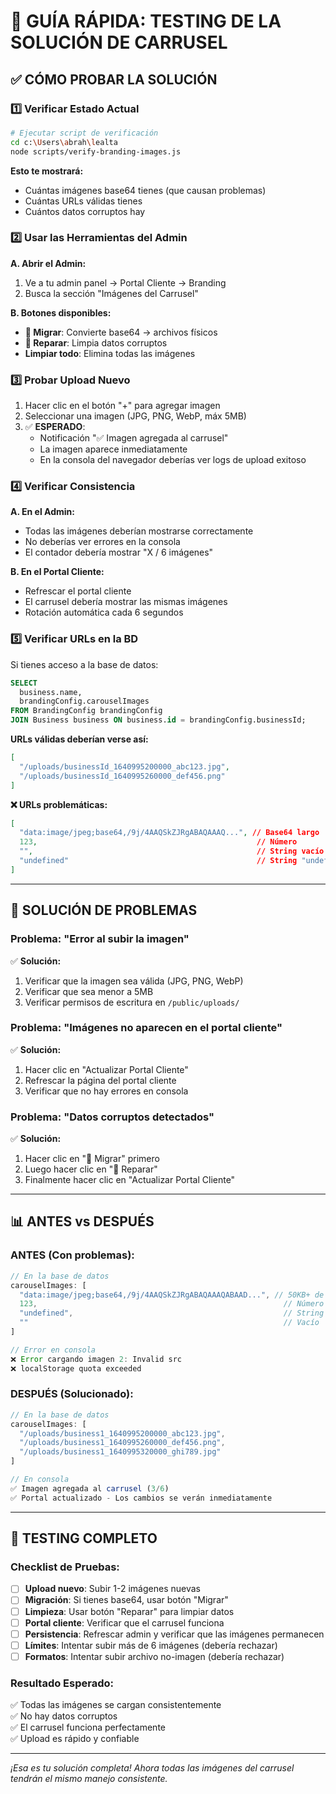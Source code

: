 # 🚀 GUÍA RÁPIDA: TESTING DE LA SOLUCIÓN DE CARRUSEL

## ✅ CÓMO PROBAR LA SOLUCIÓN

### 1️⃣ **Verificar Estado Actual**
```bash
# Ejecutar script de verificación
cd c:\Users\abrah\lealta
node scripts/verify-branding-images.js
```

**Esto te mostrará:**
- Cuántas imágenes base64 tienes (que causan problemas)
- Cuántas URLs válidas tienes
- Cuántos datos corruptos hay

### 2️⃣ **Usar las Herramientas del Admin**

**A. Abrir el Admin:**
1. Ve a tu admin panel → Portal Cliente → Branding
2. Busca la sección "Imágenes del Carrusel"

**B. Botones disponibles:**
- **🔄 Migrar**: Convierte base64 → archivos físicos
- **🔧 Reparar**: Limpia datos corruptos  
- **Limpiar todo**: Elimina todas las imágenes

### 3️⃣ **Probar Upload Nuevo**

1. Hacer clic en el botón "+" para agregar imagen
2. Seleccionar una imagen (JPG, PNG, WebP, máx 5MB)
3. ✅ **ESPERADO**: 
   - Notificación "✅ Imagen agregada al carrusel"
   - La imagen aparece inmediatamente
   - En la consola del navegador deberías ver logs de upload exitoso

### 4️⃣ **Verificar Consistencia**

**A. En el Admin:**
- Todas las imágenes deberían mostrarse correctamente
- No deberías ver errores en la consola
- El contador debería mostrar "X / 6 imágenes"

**B. En el Portal Cliente:**
- Refrescar el portal cliente
- El carrusel debería mostrar las mismas imágenes
- Rotación automática cada 6 segundos

### 5️⃣ **Verificar URLs en la BD**

Si tienes acceso a la base de datos:
```sql
SELECT 
  business.name,
  brandingConfig.carouselImages
FROM BrandingConfig brandingConfig
JOIN Business business ON business.id = brandingConfig.businessId;
```

**URLs válidas deberían verse así:**
```json
[
  "/uploads/businessId_1640995200000_abc123.jpg",
  "/uploads/businessId_1640995260000_def456.png"
]
```

**❌ URLs problemáticas:**
```json
[
  "data:image/jpeg;base64,/9j/4AAQSkZJRgABAQAAAQ...", // Base64 largo
  123,                                                 // Número
  "",                                                  // String vacío
  "undefined"                                          // String "undefined"
]
```

---

## 🔧 SOLUCIÓN DE PROBLEMAS

### **Problema: "Error al subir la imagen"**
✅ **Solución:**
1. Verificar que la imagen sea válida (JPG, PNG, WebP)
2. Verificar que sea menor a 5MB
3. Verificar permisos de escritura en `/public/uploads/`

### **Problema: "Imágenes no aparecen en el portal cliente"**
✅ **Solución:**
1. Hacer clic en "Actualizar Portal Cliente"
2. Refrescar la página del portal cliente
3. Verificar que no hay errores en consola

### **Problema: "Datos corruptos detectados"**
✅ **Solución:**
1. Hacer clic en "🔄 Migrar" primero
2. Luego hacer clic en "🔧 Reparar"
3. Finalmente hacer clic en "Actualizar Portal Cliente"

---

## 📊 ANTES vs DESPUÉS

### **ANTES (Con problemas):**
```javascript
// En la base de datos
carouselImages: [
  "data:image/jpeg;base64,/9j/4AAQSkZJRgABAQAAAQABAAD...", // 50KB+ de base64
  123,                                                       // Número corrupto
  "undefined",                                               // String corrupto
  ""                                                         // Vacío
]

// Error en consola
❌ Error cargando imagen 2: Invalid src
❌ localStorage quota exceeded
```

### **DESPUÉS (Solucionado):**
```javascript
// En la base de datos
carouselImages: [
  "/uploads/business1_1640995200000_abc123.jpg",
  "/uploads/business1_1640995260000_def456.png",
  "/uploads/business1_1640995320000_ghi789.jpg"
]

// En consola
✅ Imagen agregada al carrusel (3/6)
✅ Portal actualizado - Los cambios se verán inmediatamente
```

---

## 🎯 TESTING COMPLETO

### **Checklist de Pruebas:**

- [ ] **Upload nuevo**: Subir 1-2 imágenes nuevas
- [ ] **Migración**: Si tienes base64, usar botón "Migrar"
- [ ] **Limpieza**: Usar botón "Reparar" para limpiar datos
- [ ] **Portal cliente**: Verificar que el carrusel funciona
- [ ] **Persistencia**: Refrescar admin y verificar que las imágenes permanecen
- [ ] **Límites**: Intentar subir más de 6 imágenes (debería rechazar)
- [ ] **Formatos**: Intentar subir archivo no-imagen (debería rechazar)

### **Resultado Esperado:**
✅ Todas las imágenes se cargan consistentemente  
✅ No hay datos corruptos  
✅ El carrusel funciona perfectamente  
✅ Upload es rápido y confiable  

---

*¡Esa es tu solución completa! Ahora todas las imágenes del carrusel tendrán el mismo manejo consistente.*
